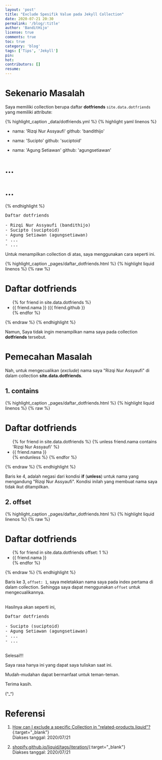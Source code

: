 ```yaml
---
layout: 'post'
title: "Exclude Spesifik Value pada Jekyll Collection"
date: 2020-07-21 20:30
permalink: '/blog/:title'
author: 'BanditHijo'
license: true
comments: true
toc: true
category: 'blog'
tags: ['Tips', 'Jekyll']
pin:
hot:
contributors: []
resume:
---
```


# Sekenario Masalah

Saya memiliki collection berupa daftar **dotfriends** `site.data.dotfriends` yang memiliki attribute:

{% highlight_caption _data/dotfriends.yml %}
{% highlight yaml linenos %}
- nama: 'Rizqi Nur Assyaufi'
  github: 'bandithijo'

- nama: 'Sucipto'
  github: 'suciptoid'

- nama: 'Agung Setiawan'
  github: 'agungsetiawan'

# ...
# ...
{% endhighlight %}

<pre class="url">
Daftar dotfriends

- Rizqi Nur Assyaufi (bandithijo)
- Sucipto (suciptoid)
- Agung Setiawan (agungsetiawan)
- ...
- ...
</pre>

Untuk menampilkan collection di atas, saya menggunakan cara seperti ini.

{% highlight_caption _pages/daftar_dotfriends.html %}
{% highlight liquid linenos %}
{% raw %}
<h1>Daftar dotfriends</h1>
<ul>
{% for friend in site.data.dotfriends %}
  <li>{{ friend.nama }} ({{ friend.github }}</li>
{% endfor %}
</ul>
{% endraw %}
{% endhighlight %}

Namun, Saya tidak ingin menampilkan nama saya pada collection **dotfriends** tersebut.

# Pemecahan Masalah

Nah, untuk mengecualikan (*exclude*) nama saya "Rizqi Nur Assyaufi" di dalam collection **site.data.dotfriends**.

## 1. contains

{% highlight_caption _pages/daftar_dotfriends.html %}
{% highlight liquid linenos %}
{% raw %}
<h1>Daftar dotfriends</h1>
<ul>
{% for friend in site.data.dotfriends %}
  {% unless friend.nama contains 'Rizqi Nur Assyaufi' %}
    <li>{{ friend.nama }}</li>
  {% endunless %}
{% endfor %}
</ul>
{% endraw %}
{% endhighlight %}

Baris ke 4, adalah negasi dari kondisi **if** (**unless**) untuk nama yang mengandung "Rizqi Nur Assyaufi". Kondisi inilah yang membuat nama saya tidak ikut ditampilkan.

## 2. offset

{% highlight_caption _pages/daftar_dotfriends.html %}
{% highlight liquid linenos %}
{% raw %}
<h1>Daftar dotfriends</h1>
<ul>
{% for friend in site.data.dotfriends offset: 1 %}
  <li>{{ friend.nama }}</li>
{% endfor %}
</ul>
{% endraw %}
{% endhighlight %}

Baris ke 3, `offset: 1`, saya meletakkan nama saya pada index pertama di dalam collection. Sehingga saya dapat menggunakan `offset` untuk mengecualikannya.

<br>
Hasilnya akan seperti ini,

<pre class="url">
Daftar dotfriends

- Sucipto (suciptoid)
- Agung Setiawan (agungsetiawan)
- ...
- ...
</pre>





<br>
Selesai!!!

Saya rasa hanya ini yang dapat saya tuliskan saat ini.

Mudah-mudahan dapat bermanfaat untuk teman-teman.

Terima kasih.

(^_^)








# Referensi


1. [How can I exclude a specific Collection in "related-products.liquid"?](https://community.shopify.com/c/Shopify-Design/How-can-I-exclude-a-specific-Collection-in-quot-related-products/td-p/238708){:target="_blank"}
<br>Diakses tanggal: 2020/07/21

2. [shopify.github.io/liquid/tags/iteration/](https://shopify.github.io/liquid/tags/iteration/){:target="_blank"}
<br>Diakses tanggal: 2020/07/21
